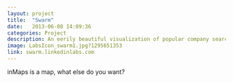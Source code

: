 ```yaml
---
layout: project
title:  "Swarm"
date:   2013-06-08 14:09:36
categories: Project
description: An eerily beautiful visualization of popular company search queries on LinkedIn.
image: LabsIcon_swarm1.jpg?1295651353
link: swarm.linkedinlabs.com
---
```


inMaps is a map, what else do you want?